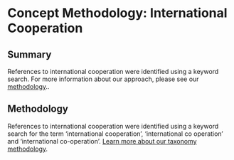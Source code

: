 # Concept Methodology: International Cooperation

## Summary

References to international cooperation were identified using a keyword search. For more information about our approach, please see our [methodology](../README.md)..

## Methodology

References to international cooperation were identified using a keyword search for the term ‘international cooperation’, ‘international co operation’ and ‘international co-operation’. [Learn more about our taxonomy methodology](../README.md).
